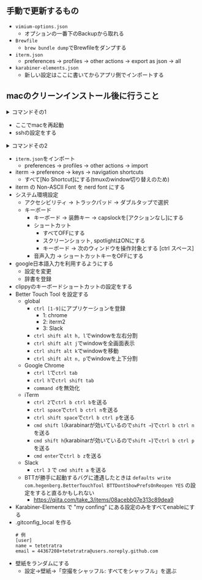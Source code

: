 ## 手動で更新するもの

- `vimium-options.json`
  - オプションの一番下のBackupから取れる
- `Brewfile`
  - `brew bundle dump`でBrewfileをダンプする
- `iterm.json`
  - preferences -> profiles -> other actions -> export as json -> all
- `karabiner-elements.json`
  - 新しい設定はここに書いてからアプリ側でインポートする

## macのクリーンインストール後に行うこと

<details> <summary> コマンドその1 </summary>

```bash
# メニューバーを自動的に隠す
defaults write -globalDomain _HIHideMenuBar -bool true

# トラックパッドのポインタ移動速度を速くする (0-3 の範囲)
defaults write -g com.apple.trackpad.scaling -int 3
# トラックパッドのスクロール速度を設定
defaults write -g com.apple.trackpad.scrolling -int 1
# マウスのポインタ移動速度を速くする
defaults write -g com.apple.mouse.scaling 5
# スクロールホイールのスクロール速度を速くする
defaults write -g com.apple.scrollwheel.scaling 5

# F1–F12 をデフォルトでファンクションキーとして使う
defaults write com.apple.keyboard.fnState -boolean true
# フルキーボードアクセスをすべての操作に拡張
defaults write -g AppleKeyboardUIMode -int 3

# 内蔵トラックパッドでタップでクリックを有効化
defaults write com.apple.AppleMultitouchTrackpad Clicking -bool true
# Bluetooth トラックパッドでタップでクリックを有効化
defaults write com.apple.driver.AppleBluetoothMultitouch.trackpad Clicking -bool true
# Magic Mouse などでタップでクリックを有効化
defaults -currentHost write -g com.apple.mouse.tapBehavior -bool true

# Finder のデフォルト表示をカラムビューにする
defaults write com.apple.finder FXPreferredViewStyle clmv
# Finder で隠しファイルを表示
defaults write com.apple.finder AppleShowAllFiles -boolean true
# デスクトップ上のアイコンを非表示にする
defaults write com.apple.finder CreateDesktop -boolean false
# Finder タイトルバーにフルパスを表示
defaults write com.apple.finder _FXShowPosixPathInTitle -bool true
# Finder のステータスバーを表示
defaults write com.apple.finder ShowStatusBar -bool true
# Finder のパスバーを表示
defaults write com.apple.finder ShowPathbar -bool true
# アプリが非アクティブになったら Quick Look パネルを閉じる
defaults write com.apple.finder QLHidePanelOnDeactivate -bool true
# Quick Look でテキスト選択を可能にする
defaults write com.apple.finder QLEnableTextSelection -bool true
# ウインドウリサイズのアニメーション時間を短縮
defaults write -g NSWindowResizeTime 0.1
# ユーザ Library フォルダを表示
chflags nohidden ~/Library
# Finder を再起動して設定を反映
killall Finder

# Dock から固定アプリをすべて削除
defaults write com.apple.dock persistent-apps -array
# Dock のアイコンサイズを 32px に設定
defaults write com.apple.dock tilesize -int 32
# Dock の拡大を有効化
defaults write com.apple.dock magnification -bool yes
# Dock 拡大時の最大サイズを 48px に設定
defaults write com.apple.dock largesize -int 48
# Dock 自動表示の遅延をゼロに
defaults write com.apple.dock autohide-delay -float 0
# Dock を自動的に隠す
defaults write com.apple.dock autohide -bool true
# Mission Control（Exposé）を無効化
defaults write com.apple.dock mcx-expose-disabled -bool true
# Dock に最近使ったアプリを表示しない
defaults write com.apple.dock "show-recents" -bool "false"
# スペースを最近の使用順に並べ替えない
defaults write com.apple.dock "mru-spaces" -bool "false"
# Dock を再起動して設定を反映
killall Dock

# フルキーボードアクセスをすべての操作に拡張（グローバル）
defaults write NSGlobalDomain AppleKeyboardUIMode -int 3
# F1–F12 をデフォルトでファンクションキーとして使う（グローバル）
defaults write NSGlobalDomain com.apple.keyboard.fnState -bool true
# キーリピート速度を速く
defaults write NSGlobalDomain KeyRepeat -int 2
# キーリピート開始までの遅延を短く（15）
defaults write NSGlobalDomain InitialKeyRepeat -int 15
# すべてのファイル拡張子を表示
defaults write NSGlobalDomain AppleShowAllExtensions -bool true
# 新規書類を iCloud ではなくローカルに保存
defaults write NSGlobalDomain NSDocumentSaveNewDocumentsToCloud -bool false
# ナチュラルスクロール方向を有効化
defaults write NSGlobalDomain com.apple.swipescrolldirection -bool true
# 自動大文字化を無効化
defaults write NSGlobalDomain NSAutomaticCapitalizationEnabled -bool "false"
# 自動スペル補正を無効化
defaults write NSGlobalDomain NSAutomaticSpellingCorrectionEnabled -bool "false"

# メニューバーにバッテリー残量（％）を表示
defaults write com.apple.menuextra.battery ShowPercent -string "YES"
# メニューバー時計の書式をカスタマイズ
defaults write com.apple.menuextra.clock DateFormat -string "M\u6708d\u65e5(EEE)  H:mm:ss"
# SystemUIServer を再起動して設定を反映
killall SystemUIServer

# スクリーンショットのサムネイルプレビューを無効化
defaults write com.apple.screencapture "show-thumbnail" -bool "false"
# スクリーンショットの保存形式を PNG に設定
defaults write com.apple.screencapture "type" -string "png"

# Dashboard を無効化
defaults write com.apple.dashboard mcx-disabled -bool true

# ネットワーク／USB ボリュームに .DS_Store を作らない
defaults write com.apple.desktopservices DSDontWriteNetworkStores -bool "true"
defaults write com.apple.desktopservices DSDontWriteUSBStores -bool "true"

# Terminal のデフォルト文字コードを UTF-8 に設定
defaults write com.apple.terminal StringEncodings -array 4

# Wi-Fi の DNS サーバーを Google Public DNS に設定 (IPv6 & IPv4)
networksetup -setdnsservers Wi-Fi 2001:4860:4860::8844 2001:4860:4860::8888 8.8.4.4 8.8.8.8

# macOS Sonoma のかな漢字変換で表示される吹き出しを消す
# UIKit のフラグを編集して redesigned_text_cursor を無効化している
# ref: https://techracho.bpsinc.jp/hachi8833/2023_11_17/135935
sudo mkdir -p /Library/Preferences/FeatureFlags/Domain
sudo /usr/libexec/PlistBuddy -c "Add 'redesigned_text_cursor:Enabled' bool false" /Library/Preferences/FeatureFlags/Domain/UIKit.plist
```

</details>


- ここでmacを再起動
- sshの設定をする

<details> <summary> コマンドその2 </summary>

```bash
# Xcode Command Line Tools をインストール（gccなどを含む）
xcode-select --install

# Homebrew をインストール（公式のインストールスクリプトを使用）
/usr/bin/ruby -e "$(curl -fsSL https://raw.githubusercontent.com/Homebrew/install/master/install.sh)"

mkdir -p ~/p
mkdir -p ~/bin
mkdir -p ~/.config/mise
mkdir ~/.config/nvim/lua

git clone git@github.com:tetetratra/dotfiles.git ~/p/dotfiles

brew bundle --file ~/p/dotfiles/manual/Brewfile

ln -sf ~/p/dotfiles/.mise_config.toml              ~/.config/mise/config.toml
ln -sf ~/p/dotfiles/.tmux.conf                     ~/.tmux.conf
ln -sf ~/p/dotfiles/.zshrc                         ~/.zshrc
ln -sf ~/p/dotfiles/.zshrc_aliases                 ~/.zshrc_aliases
ln -sf ~/p/dotfiles/.zshrc_key_binds               ~/.zshrc_key_binds
ln -sf ~/p/dotfiles/.zshrc_plugins                 ~/.zshrc_plugins
ln -sf ~/p/dotfiles/.zshrc_configs                 ~/.zshrc_configs
ln -sf ~/p/dotfiles/.gitignore                     ~/.gitignore
ln -sf ~/p/dotfiles/.gitconfig                     ~/.gitconfig
ln -sf ~/p/dotfiles/.ctags                         ~/.ctags
ln -sf ~/p/dotfiles/.solargraph.yml                ~/.solargraph.yml
ln -sf ~/p/dotfiles/nvim/init.lua                  ~/.config/nvim/init.lua
ln -sf ~/p/dotfiles/nvim/lua                       ~/.config/nvim/lua/
ln -sf ~/p/dotfiles/nvim/coc-settings.json         ~/.config/nvim/coc-settings.json
ln -sf ~/p/dotfiles/manual/karabiner-elements.json ~/.config/karabiner/assets/complex_modifications/karabiner-elements.json
ln -sf ~/p/dotfiles/bin                            ~/bin

mise install
```

</details>

- `iterm.json`をインポート
  - preferences -> profiles -> other actions -> import
- iterm -> preference -> keys -> navigation shortcuts
  - すべて[No Shortcut]にする(tmuxのwindow切り替えのため)
- iterm の Non-ASCII Font を nerd font にする
- システム環境設定
  - アクセシビリティ -> トラックパッド -> ダブルタップで選択
  - キーボード
    - キーボード -> 装飾キー -> capslockを[アクションなし]にする
    - ショートカット
      - すべてOFFにする
      - スクリーンショット, spotlightはONにする
      - キーボード -> 次のウィンドウを操作対象とする [ctrl スペース]
    - 音声入力 -> ショートカットキーをOFFにする
- google日本語入力を利用するようにする
  - 設定を変更
  - 辞書を登録
- clippyのキーボードショートカットの設定をする
- Better Touch Tool を設定する
  - global
    - `ctrl [1-9]`にアプリケーションを登録
      - 1: chrome
      - 2: iterm2
      - 3: Slack
    - `ctrl shift alt h, l`でwindowを左右分割
    - `ctrl shift alt j`でwindowを全画面表示
    - `ctrl shift alt k`でwindowを移動
    - `ctrl shift alt n, p`でwindowを上下分割
  - Google Chrome
    - `ctrl l`で`ctrl tab`
    - `ctrl h`で`ctrl shift tab`
    - `command d`を無効化
  - iTerm
    - `ctrl 2`で`ctrl b ctrl b`を送る
    - `ctrl space`で`ctrl b ctrl n`を送る
    - `ctrl shift space`で`ctrl b ctrl p`を送る
    - `cmd shift l`(karabinarが効いているので`shift →`)で`ctrl b ctrl n`を送る
    - `cmd shift h`(karabinarが効いているので`shift ←`)で`ctrl b ctrl p`を送る
    - `cmd enter`で`ctrl b z`を送る
  - Slack
    - `ctrl 3` で `cmd shift a` を送る
  - BTTが勝手に起動するバグに遭遇したときは `defaults write com.hegenberg.BetterTouchTool BTTDontShowPrefsOnReopen YES` の設定をすると直るかもしれない
    - https://qiita.com/take_3/items/08acebb07e313c89dea9
- Karabiner-Elements で "my confing" にある設定のみをすべてenableにする
- .gitconfig_local を作る
  ```.gitconfig_local
  # 例
  [user]
  name = tetetratra
  email = 44367208+tetetratra@users.noreply.github.com
  ```
- 壁紙をランダムにする
  - 設定->壁紙->「空撮をシャッフル: すべてをシャッフル」を選ぶ

